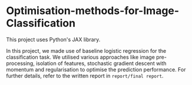 # Optimisation-methods-for-Image-Classification

This project uses Python's JAX library.

In this project, we made use of baseline logistic regression for the classification task. We utilised various approaches like image pre-processing, isolation of features, stochastic gradient descent with momentum and regularisation to optimise the prediction performance. For further details, refer to the written report in `report/final report`.
